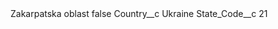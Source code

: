 <?xml version="1.0" encoding="UTF-8"?>
<CustomMetadata xmlns="http://soap.sforce.com/2006/04/metadata" xmlns:xsi="http://www.w3.org/2001/XMLSchema-instance" xmlns:xsd="http://www.w3.org/2001/XMLSchema">
    <label>Zakarpatska oblast</label>
    <protected>false</protected>
    <values>
        <field>Country__c</field>
        <value xsi:type="xsd:string">Ukraine</value>
    </values>
    <values>
        <field>State_Code__c</field>
        <value xsi:type="xsd:string">21</value>
    </values>
</CustomMetadata>
